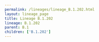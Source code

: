 ```yaml
---
permalink: /lineages/lineage_B.1.202.html
layout: lineage_page
title: Lineage B.1.202
lineage: B.1.202
parent: B.1
children: ['B.1.202']
---
```

